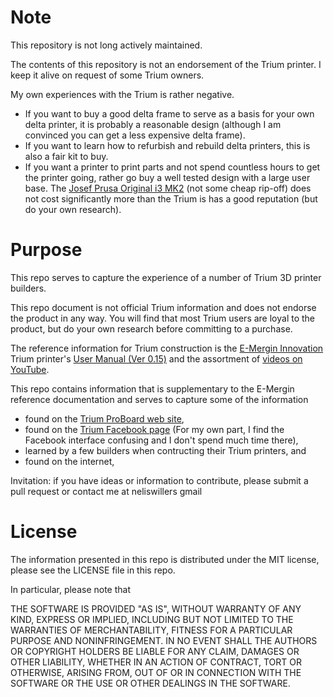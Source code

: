 # Note

This repository is not long actively maintained.

The contents of this repository is not an endorsement of the Trium printer. I keep it alive on request of some Trium owners.

My own experiences with the Trium is rather negative. 
- If you want to buy a good delta frame to serve as a basis for your own delta printer, it is probably a reasonable design (although I am convinced you can get a less expensive delta frame).
- If you want to learn how to refurbish and rebuild delta printers, this is also a fair kit to buy.
- If you want a printer to print parts and not spend countless hours to get the printer going, rather go buy a well tested design with a large user base. The [Josef Prusa Original i3 MK2](http://shop.prusa3d.com/en/) (not some cheap rip-off) does not cost significantly more than the Trium is has a good reputation (but do your own research).


# Purpose

This repo serves to capture the experience of a number of Trium 3D printer builders.

This repo document is not official Trium information and does not endorse the product in any way. You will find that most Trium users are loyal to the product, but do your own research before committing to a purchase.

The reference information for Trium construction is the [E-Mergin Innovation](https://emergin.net/) Trium printer's  [User Manual (Ver 0.15)](https://emergin.net//user-manual/)  and the assortment of  [videos  on YouTube](https://www.youtube.com/watch?v=81HdwWcrpt0&list=PLMmAHPJoXlL8cp_-7R_6Hdb887jVPCUp3).

This repo contains information that is supplementary to the E-Mergin reference documentation and serves to capture some of the information
-  found on the [Trium ProBoard web site](http://trium3d.proboards.com),
-  found on the [Trium Facebook page](https://www.facebook.com/groups/emergin/) (For my own part, I find the Facebook interface confusing and I don't spend much time there), 
-  learned by a few builders when contructing their Trium printers, and 
-  found on the internet,


Invitation: if you have ideas or information to contribute, please submit a pull request or contact me at neliswillers gmail

# License

The information presented in this repo is distributed under the MIT license, please see the LICENSE file in this repo.

In particular, please note that 

THE SOFTWARE IS PROVIDED "AS IS", WITHOUT WARRANTY OF ANY KIND, EXPRESS OR
IMPLIED, INCLUDING BUT NOT LIMITED TO THE WARRANTIES OF MERCHANTABILITY,
FITNESS FOR A PARTICULAR PURPOSE AND NONINFRINGEMENT. IN NO EVENT SHALL THE
AUTHORS OR COPYRIGHT HOLDERS BE LIABLE FOR ANY CLAIM, DAMAGES OR OTHER
LIABILITY, WHETHER IN AN ACTION OF CONTRACT, TORT OR OTHERWISE, ARISING FROM,
OUT OF OR IN CONNECTION WITH THE SOFTWARE OR THE USE OR OTHER DEALINGS IN THE
SOFTWARE.
